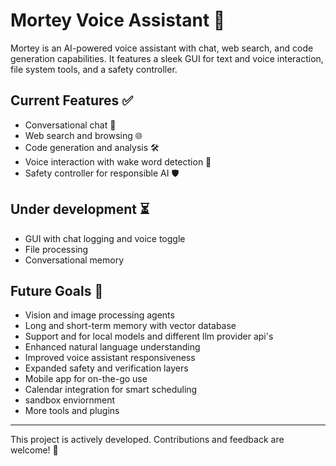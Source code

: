 # Mortey Voice Assistant 🤖

Mortey is an AI-powered voice assistant with chat, web search, and code generation capabilities. It features a sleek GUI for text and voice interaction, file system tools, and a safety controller.

## Current Features ✅
- Conversational chat 💬
- Web search and browsing 🌐
- Code generation and analysis 🛠️
- Voice interaction with wake word detection 🎤
- Safety controller for responsible AI 🛡️

## Under development ⏳
- GUI with chat logging and voice toggle
- File processing
- Conversational memory

## Future Goals 🎯
- Vision and image processing agents
- Long and short-term memory with vector database
- Support and for local models and different llm provider api's
- Enhanced natural language understanding
- Improved voice assistant responsiveness
- Expanded safety and verification layers
- Mobile app for on-the-go use 
- Calendar integration for smart scheduling
- sandbox enviornment
- More tools and plugins

---

This project is actively developed. Contributions and feedback are welcome! 🎉
